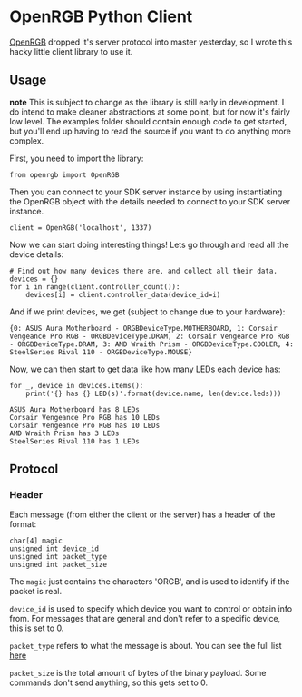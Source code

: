 # OpenRGB Python Client

[OpenRGB](https://gitlab.com/CalcProgrammer1/OpenRGB) 
dropped it's server protocol into master yesterday, so
I wrote this hacky little client library to use it.

## Usage

**note** This is subject to change as the library is still early in development.
I do intend to make cleaner abstractions at some point, but for now it's fairly
low level. The examples folder should contain enough code to get started, but
you'll end up having to read the source if you want to do anything more complex.

First, you need to import the library:

```python3
from openrgb import OpenRGB
```

Then you can connect to your SDK server instance by using instantiating the
OpenRGB object with the details needed to connect to your SDK server instance.

```python3
client = OpenRGB('localhost', 1337)
```

Now we can start doing interesting things! Lets go through and read all the
device details:

```python3
# Find out how many devices there are, and collect all their data.
devices = {}
for i in range(client.controller_count()):
    devices[i] = client.controller_data(device_id=i)
```

And if we print devices, we get (subject to change due to your hardware):

```
{0: ASUS Aura Motherboard - ORGBDeviceType.MOTHERBOARD, 1: Corsair Vengeance Pro RGB - ORGBDeviceType.DRAM, 2: Corsair Vengeance Pro RGB - ORGBDeviceType.DRAM, 3: AMD Wraith Prism - ORGBDeviceType.COOLER, 4: SteelSeries Rival 110 - ORGBDeviceType.MOUSE}
```

Now, we can then start to get data like how many LEDs each device has:

```
for _, device in devices.items():
    print('{} has {} LED(s)'.format(device.name, len(device.leds)))
```

```
ASUS Aura Motherboard has 8 LEDs
Corsair Vengeance Pro RGB has 10 LEDs
Corsair Vengeance Pro RGB has 10 LEDs
AMD Wraith Prism has 3 LEDs
SteelSeries Rival 110 has 1 LEDs
```

## Protocol

### Header

Each message (from either the client or the server) has a header of the format:

```
char[4] magic
unsigned int device_id
unsigned int packet_type
unsigned int packet_size
```

The `magic` just contains the characters 'ORGB', and is used to identify if the
packet is real.

`device_id` is used to specify which device you want to control or obtain info
from. For messages that are general and don't refer to a specific device, this
is set to 0.

`packet_type` refers to what the message is about. You can see the full list
[here](https://gitlab.com/CalcProgrammer1/OpenRGB/-/blob/master/NetworkProtocol.h)

`packet_size` is the total amount of bytes of the binary payload. Some commands
don't send anything, so this gets set to 0.
